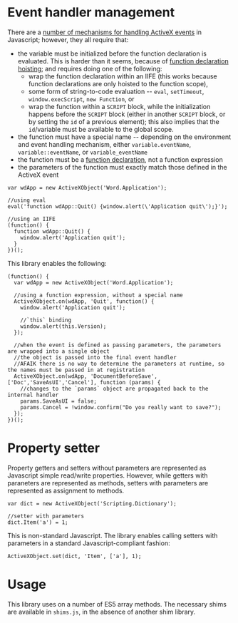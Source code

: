 # Event handler management

There are a [number of mechanisms for handling ActiveX events](https://msdn.microsoft.com/en-us/library/ms974564.aspx) in Javascript; however, they all require that:
* the variable must be initialized before the function declaration is evaluated. This is harder than it seems, because of [function declaration hoisting](https://developer.mozilla.org/en-US/docs/Web/JavaScript/Reference/Statements/function#Function_declaration_hoisting); and requires doing one of the following:
   * wrap the function declaration within an IIFE (this works because function declarations are only hoisted to the function scope),
   * some form of string-to-code evaluation -- `eval`, `setTimeout`, `window.execScript`, `new Function`, or
   * wrap the function within a `SCRIPT` block, while the initialization happens before the `SCRIPT` block (either in another `SCRIPT` block, or by setting the `id` of a previous element); this also implies that the `id`/variable must be available to the global scope.
* the function must have a special name -- depending on the environment and event handling mechanism, either `variable.eventName`, `variable::eventName`, or `variable_eventName`
* the function must be a [function declaration](https://developer.mozilla.org/en-US/docs/Web/JavaScript/Reference/Functions#Defining_functions), not a function expression
* the parameters of the function must exactly match those defined in the ActiveX event

```
var wdApp = new ActiveXObject('Word.Application');

//using eval
eval('function wdApp::Quit() {window.alert(\'Application quit\');}');

//using an IIFE
(function() {
  function wdApp::Quit() {
    window.alert('Application quit');
  }
})();
```

This library enables the following:
```
(function() {
  var wdApp = new ActiveXObject('Word.Application');
  
  //using a function expression, without a special name
  ActiveXObject.on(wdApp, 'Quit', function() {
    window.alert('Application quit');
    
    //`this` binding
    window.alert(this.Version);
  });

  //when the event is defined as passing parameters, the parameters are wrapped into a single object
  //the object is passed into the final event handler
  //AFAIK there is no way to determine the parameters at runtime, so the names must be passed in at registration
  ActiveXObject.on(wdApp, 'DocumentBeforeSave', ['Doc','SaveAsUI','Cancel'], function (params) {
    //changes to the `params` object are propagated back to the internal handler
    params.SaveAsUI = false;
    params.Cancel = !window.confirm("Do you really want to save?");   
  });
})();
```
# Property setter

Property getters and setters without parameters are represented as Javascript simple read/write properties. However, while getters with paraneters are represented as methods, setters with parameters are represented as assignment to methods.
```
var dict = new ActiveXObject('Scripting.Dictionary');

//setter with parameters
dict.Item('a') = 1;
```
This is non-standard Javascript. The library enables calling setters with parameters in a standard Javascript-compliant fashion:
```
ActiveXObject.set(dict, 'Item', ['a'], 1);
```
# Usage

This library uses on a number of ES5 array methods. The necessary shims are available in `shims.js`, in the absence of another shim library.